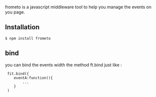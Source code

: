 

  frometo is a javascript middleware tool to help you manage the events on you page.


## Installation

```
$ npm install frometo
```

## bind

  you can bind the events width the method ft.bind just like :

```
 fit.bind({
    eventA:function(){
        ...
    }
 )
```

